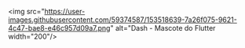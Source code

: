 <img src="https://user-images.githubusercontent.com/59374587/153518639-7a26f075-9621-4c47-bae8-e46c957d09a7.png" alt="Dash - Mascote do Flutter width="200"/>
